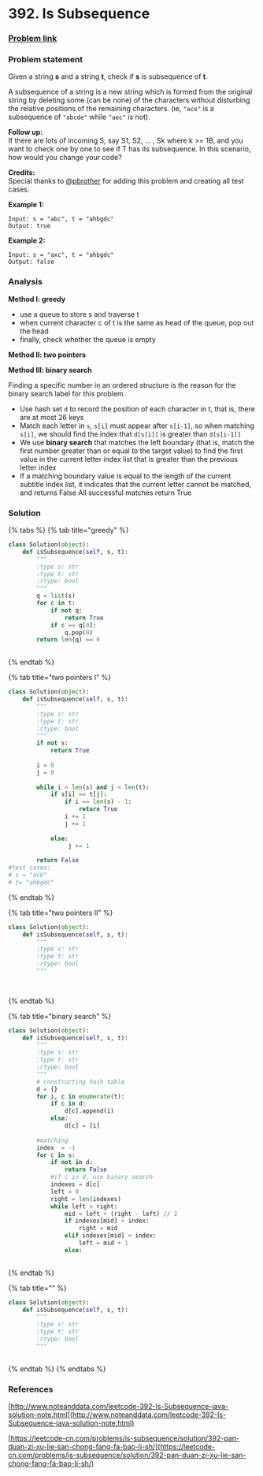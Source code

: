 # 392. Is Subsequence

### [Problem link](https://leetcode.com/problems/is-subsequence/)

### Problem statement

Given a string **s** and a string **t**, check if **s** is subsequence of **t**.

A subsequence of a string is a new string which is formed from the original string by deleting some \(can be none\) of the characters without disturbing the relative positions of the remaining characters. \(ie, `"ace"` is a subsequence of `"abcde"` while `"aec"` is not\).

**Follow up:**  
If there are lots of incoming S, say S1, S2, ... , Sk where k &gt;= 1B, and you want to check one by one to see if T has its subsequence. In this scenario, how would you change your code?

**Credits:**  
Special thanks to [@pbrother](https://leetcode.com/pbrother/) for adding this problem and creating all test cases.

**Example 1:**

```text
Input: s = "abc", t = "ahbgdc"
Output: true
```

**Example 2:**

```text
Input: s = "axc", t = "ahbgdc"
Output: false
```

### Analysis

**Method I: greedy**

* use a queue to store s and traverse t
* when current character c of t is the same as head of the queue, pop out the head
* finally, check whether the queue is empty

**Method II: two pointers**

**Method III: binary search**

Finding a specific number in an ordered structure is the reason for the binary search label for this problem.

* Use hash set `d` to record the position of each character in t, that is, there are at most 26 keys
* Match each letter in `s`, `s[i]` must appear after `s[i-1]`, so when matching `s[i]`, we should find the index that `d[s[i]]` is greater than `d[s[i-1]]`
* We use **binary search** that matches the left boundary \(that is, match the first number greater than or equal to the target value\) to find the first value in the current letter index list that is greater than the previous letter index
* If a matching boundary value is equal to the length of the current subtitle index list, it indicates that the current letter cannot be matched, and returns False All successful matches return True

### Solution

{% tabs %}
{% tab title="greedy" %}
```python
class Solution(object):
    def isSubsequence(self, s, t):
        """
        :type s: str
        :type t: str
        :rtype: bool
        """
        q = list(s)
        for c in t:
            if not q:
                return True
            if c == q[0]:
                q.pop(0)
        return len(q) == 0
        
```
{% endtab %}

{% tab title="two pointers I" %}
```python
class Solution(object):
    def isSubsequence(self, s, t):
        """
        :type s: str
        :type t: str
        :rtype: bool
        """
        if not s:
            return True
            
        i = 0
        j = 0
        
        while i < len(s) and j < len(t):
            if s[i] == t[j]:
                if i == len(s) - 1:
                    return True
                i += 1
                j += 1
                
            else:
                 j += 1
        
        return False
#test cases:
# s = "acb"
# t= "ahbgdc"
```
{% endtab %}

{% tab title="two pointers II" %}
```python
class Solution(object):
    def isSubsequence(self, s, t):
        """
        :type s: str
        :type t: str
        :rtype: bool
        """
        
        
```
{% endtab %}

{% tab title="binary search" %}
```python
class Solution(object):
    def isSubsequence(self, s, t):
        """
        :type s: str
        :type t: str
        :rtype: bool
        """
        # constructing hash table
        d = {}
        for i, c in enumerate(t):
            if c in d:
                d[c].append(i)
            else:
                d[c] = [i]
        
        #matching  
        index  = -1
        for c in s:
            if not in d:
                return False
            #if c in d, use binary search
            indexes = d[c]
            left = 0
            right = len(indexes)
            while left < right:
                mid = left + (right - left) // 2 
                if indexes[mid] > index:
                    right = mid
                elif indexes[mid] < index:
                    left = mid + 1
                else:
                
```
{% endtab %}

{% tab title="" %}
```python
class Solution(object):
    def isSubsequence(self, s, t):
        """
        :type s: str
        :type t: str
        :rtype: bool
        """
        
```
{% endtab %}
{% endtabs %}

### References

[http://www.noteanddata.com/leetcode-392-Is-Subsequence-java-solution-note.html](http://www.noteanddata.com/leetcode-392-Is-Subsequence-java-solution-note.html)

[https://leetcode-cn.com/problems/is-subsequence/solution/392-pan-duan-zi-xu-lie-san-chong-fang-fa-bao-li-sh/](https://leetcode-cn.com/problems/is-subsequence/solution/392-pan-duan-zi-xu-lie-san-chong-fang-fa-bao-li-sh/)

